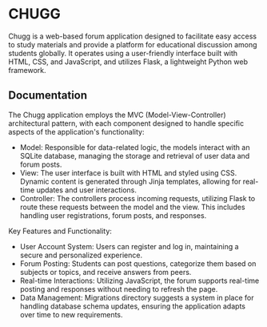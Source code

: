 # CHUGG
Chugg is a web-based forum application designed to facilitate easy access to study materials and provide a platform for educational discussion among students globally. It operates using a user-friendly interface built with HTML, CSS, and JavaScript, and utilizes Flask, a lightweight Python web framework.


## Documentation
The Chugg application employs the MVC (Model-View-Controller) architectural pattern, with each component designed to handle specific aspects of the application's functionality:

- Model: Responsible for data-related logic, the models interact with an SQLite database, managing the storage and retrieval of user data and forum posts.
- View: The user interface is built with HTML and styled using CSS. Dynamic content is generated through Jinja templates, allowing for real-time updates and user interactions.
- Controller: The controllers process incoming requests, utilizing Flask to route these requests between the model and the view. This includes handling user registrations, forum posts, and responses.

Key Features and Functionality:
- User Account System: Users can register and log in, maintaining a secure and personalized experience.
- Forum Posting: Students can post questions, categorize them based on subjects or topics, and receive answers from peers.
- Real-time Interactions: Utilizing JavaScript, the forum supports real-time posting and responses without needing to refresh the page.
- Data Management: Migrations directory suggests a system in place for handling database schema updates, ensuring the application adapts over time to new requirements.
